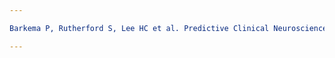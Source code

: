 ```yaml
---

Barkema P, Rutherford S, Lee HC et al. Predictive Clinical Neuroscience Portal (PCNportal): instant online access to research-grade normative models for clinical neuroscientists. [version 1; peer review: 2 approved]. Wellcome Open Res 2023, 8:326 (https://doi.org/10.12688/wellcomeopenres.19591.1)

---
```

